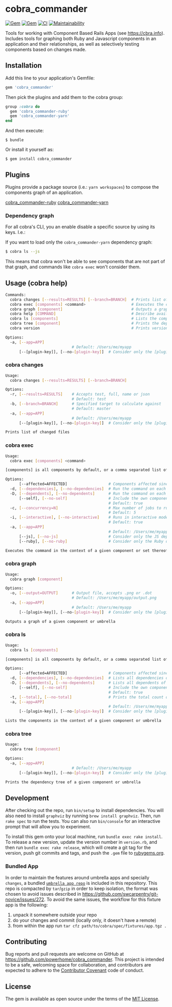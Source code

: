 # cobra_commander

[![Gem](https://img.shields.io/gem/dv/cobra_commander/stable.svg)](https://rubygems.org/gems/cobra_commander)
[![Gem](https://img.shields.io/gem/v/cobra_commander.svg)](https://rubygems.org/gems/cobra_commander)
[![CI](https://github.com/powerhome/cobra_commander/actions/workflows/ci.yml/badge.svg)](https://github.com/powerhome/cobra_commander/actions/workflows/ci.yml)
[![Maintainability](https://api.codeclimate.com/v1/badges/7fe0781c18f6923ab753/maintainability)](https://codeclimate.com/github/powerhome/cobra_commander/maintainability)

Tools for working with Component Based Rails Apps (see https://cbra.info). Includes tools for graphing both Ruby and Javascript components in an application and their relationships, as well as selectively testing components based on changes made.

## Installation

Add this line to your application's Gemfile:

```ruby
gem 'cobra_commander'
```

Then pick the plugins and add them to the cobra group:

```ruby
group :cobra do
  gem 'cobra_commander-ruby'
  gem 'cobra_commander-yarn'
end
```

And then execute:

    $ bundle

Or install it yourself as:

    $ gem install cobra_commander

## Plugins

Plugins provide a package source (i.e.: `yarn workspaces`) to compose the components graph of an application.

[cobra_commander-ruby](https://github.com/powerhome/cobra_commander/blob/main/cobra_commander-ruby/docs/README.md)
[cobra_commander-yarn](https://github.com/powerhome/cobra_commander/blob/main/cobra_commander-yarn/docs/README.md)

### Dependency graph

For all cobra's CLI, you an enable disable a specific source by using its keys. I.e.:

If you want to load only the `cobra_commander-yarn` dependency graph:

```bash
$ cobra ls --js
```

This means that cobra won't be able to see components that are not part of that graph, and commands like
`cobra exec` won't consider them.

## Usage (cobra help)

```bash
Commands:
  cobra changes [--results=RESULTS] [--branch=BRANCH]  # Prints list of changed files
  cobra exec [components] <command>                    # Executes the command in the context of a given component or set thereof. Defaults to all components.
  cobra graph [component]                              # Outputs a graph of a given component or umbrella
  cobra help [COMMAND]                                 # Describe available commands or one specific command
  cobra ls [components]                                # Lists the components in the context of a given component or umbrella
  cobra tree [component]                               # Prints the dependency tree of a given component or umbrella
  cobra version                                        # Prints version

Options:
  -a, [--app=APP]
                             # Default: /Users/me/myapp
      [--[plugin-key]], [--no-[plugin-key]]  # Consider only the [plugin] dependency graph
```

### cobra changes

```sh
Usage:
  cobra changes [--results=RESULTS] [--branch=BRANCH]

Options:
  -r, [--results=RESULTS]    # Accepts test, full, name or json
                             # Default: test
  -b, [--branch=BRANCH]      # Specified target to calculate against
                             # Default: master
  -a, [--app=APP]
                             # Default: /Users/me/myapp
      [--[plugin-key]], [--no-[plugin-key]]  # Consider only the [plugin] dependency graph

Prints list of changed files
```

### cobra exec

```sh
Usage:
  cobra exec [components] <command>

[components] is all components by default, or a comma separated list of component names (no spaces between)

Options:
      [--affected=AFFECTED]                  # Components affected since given branch [default: main]
  -d, [--dependencies], [--no-dependencies]  # Run the command on each dependency of a given component
  -D, [--dependents], [--no-dependents]      # Run the command on each dependent of a given component
      [--self], [--no-self]                  # Include the own component
                                             # Default: true
  -c, [--concurrency=N]                      # Max number of jobs to run concurrently
                                             # Default: 5
  -i, [--interactive], [--no-interactive]    # Runs in interactive mode to allow the user to inspect the output of each component
                                             # Default: true
  -a, [--app=APP]
                                             # Default: /Users/me/myapp
      [--js], [--no-js]                      # Consider only the JS dependency graph
      [--ruby], [--no-ruby]                  # Consider only the Ruby dependency graph

Executes the command in the context of a given component or set thereof. Defaults to all components.
```

### cobra graph

```sh
Usage:
  cobra graph [component]

Options:
  -o, [--output=OUTPUT]      # Output file, accepts .png or .dot
                             # Default: /Users/me/myapp/output.png
  -a, [--app=APP]
                             # Default: /Users/me/myapp
      [--[plugin-key]], [--no-[plugin-key]]  # Consider only the [plugin] dependency graph

Outputs a graph of a given component or umbrella
```

### cobra ls

```sh
Usage:
  cobra ls [components]

[components] is all components by default, or a comma separated list of component names (no spaces between)

Options:
      [--affected=AFFECTED]                  # Components affected since given branch [default: main]
  -d, [--dependencies], [--no-dependencies]  # Lists all dependencies of a given component
  -D, [--dependents], [--no-dependents]      # Lists all dependents of a given component
      [--self], [--no-self]                  # Include the own component
                                             # Default: true
  -t, [--total], [--no-total]                # Prints the total count of components
  -a, [--app=APP]
                                             # Default: /Users/me/myapp
      [--[plugin-key]], [--no-[plugin-key]]  # Consider only the [plugin] dependency graph

Lists the components in the context of a given component or umbrella
```

### cobra tree

```sh
Usage:
  cobra tree [component]

Options:
  -a, [--app=APP]
                             # Default: /Users/me/myapp
      [--[plugin-key]], [--no-[plugin-key]]  # Consider only the [plugin] dependency graph

Prints the dependency tree of a given component or umbrella
```

## Development

After checking out the repo, run `bin/setup` to install dependencies. You will also need to install `graphviz` by running `brew install graphviz`. Then, run `rake spec` to run the tests. You can also run `bin/console` for an interactive prompt that will allow you to experiment.

To install this gem onto your local machine, run `bundle exec rake install`. To release a new version, update the version number in `version.rb`, and then run `bundle exec rake release`, which will create a git tag for the version, push git commits and tags, and push the `.gem` file to [rubygems.org](https://rubygems.org).

### Bundled App

In order to maintain the features around umbrella apps and specially `changes`, a bundled [`umbrella app repo`](spec/fixtures/app.tgz) is included in this repository. This repo is compacted by `tar`/`gzip` in order to keep isolation, the format was chosen to avoid issues described in https://github.com/swcarpentry/git-novice/issues/272. To avoid the same issues, the workflow for this fixture app is the following:

1. unpack it somewhere outside your repo
1. do your changes and commit (locally only, it doesn't have a remote)
1. from within the app run `tar cfz path/to/cobra/spec/fixtures/app.tgz .`

## Contributing

Bug reports and pull requests are welcome on GitHub at https://github.com/powerhome/cobra_commander. This project is intended to be a safe, welcoming space for collaboration, and contributors are expected to adhere to the [Contributor Covenant](http://contributor-covenant.org) code of conduct.

## License

The gem is available as open source under the terms of the [MIT License](http://opensource.org/licenses/MIT).
